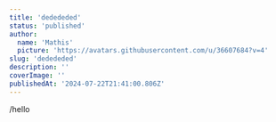 ```yaml
---
title: 'dedededed'
status: 'published'
author:
  name: 'Mathis'
  picture: 'https://avatars.githubusercontent.com/u/36607684?v=4'
slug: 'dedededed'
description: ''
coverImage: ''
publishedAt: '2024-07-22T21:41:00.806Z'
---
```


/hello